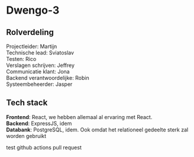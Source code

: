 # Dwengo-3

## Rolverdeling
Projectleider: Martijn </br>
Technische lead: Sviatoslav </br>
Testen: Rico </br>
Verslagen schrijven: Jeffrey </br>
Communicatie klant: Jona </br>
Backend verantwoordelijke: Robin </br>
Systeembeheerder: Jasper </br>

## Tech stack
**Frontend**: React, we hebben allemaal al ervaring met React. </br>
**Backend**: ExpressJS, idem</br>
**Databank**: PostgreSQL, idem. Ook omdat het relationeel gedeelte sterk zal worden gebruikt</br>

test github actions pull request
